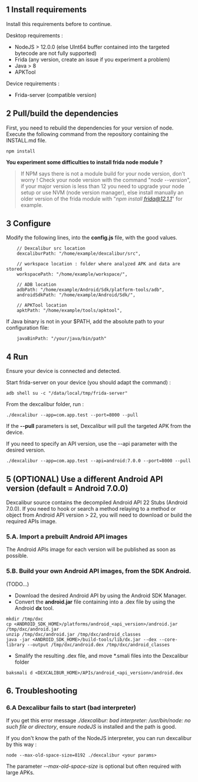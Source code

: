 ## 1 Install requirements

Install this requirements before to continue.

Desktop requirements :
-   NodeJS > 12.0.0 (else UInt64 buffer contained into the targeted bytecode are not fully supported) 
-   Frida (any version, create an issue if you experiment a problem)
-   Java > 8
-   APKTool

Device requirements :
-   Frida-server (compatible version)

## 2 Pull/build the dependencies

First, you need to rebuild the dependencies for your version of node.
Execute the following command from the repository containing the INSTALL.md file.
```
npm install
``` 

**You experiment some difficulties to install frida node module ?**
> If NPM says there is not a module build for your node version, don't worry ! Check your node version with the command "*node --version*", if your major version is less than 12 you need to upgrade your node setup  or use NVM (node version manager), else install manually an older version of the frida module with "*npm install frida@12.1.1*" for example. 

## 3 Configure

Modify the following lines, into the **config.js** file, with the good values. 
```
    // Dexcalibur src location
    dexcaliburPath: "/home/example/dexcalibur/src",
    
    // workspace location : folder where analyzed APK and data are stored
    workspacePath: "/home/example/workspace/",
    
    // ADB location
    adbPath: "/home/example/Android/Sdk/platform-tools/adb",
    androidSdkPath: "/home/example/Android/Sdk/",

    // APKTool location
    apktPath: "/home/example/tools/apktool",
```

If Java binary is not in your $PATH, add the absolute path to your configuration file:
```
    javaBinPath: "/your/java/bin/path"
```


## 4 Run

Ensure your device is connected and detected. 

Start frida-server on your device (you should adapt the command) :
```
adb shell su -c "/data/local/tmp/frida-server"
```

From the dexcalibur folder, run : 
```
./dexcalibur --app=com.app.test --port=8000 --pull
```
If the **--pull** parameters is set, Dexcalibur will pull the targeted APK from the device.

If you need to specify an API version, use the --api parameter with the desired version.

```
./dexcalibur --app=com.app.test --api=android:7.0.0 --port=8000 --pull
```


## 5 (OPTIONAL) Use a different Android API version (default = Android 7.0.0)

Dexcalibur source contains the decompiled Android API 22 Stubs (Android 7.0.0). If you need to hook or search a method relaying to a method or object from Android API version > 22, you will need to download or build the required APIs image.
     
### 5.A. Import a prebuilt Android API images

The Android APIs image for each version will be published as soon as possible. 

### 5.B. Build your own Android API images, from the SDK Android.

(TODO...)

* Download the desired Android API by using the Android SDK Manager.
* Convert the **android.jar** file containing into a .dex file by using the Android **dx** tool.
```
mkdir /tmp/dxc
cp <ANDROID_SDK_HOME>/platforms/android_<api_version>/android.jar /tmp/dxc/android.jar
unzip /tmp/dxc/android.jar /tmp/dxc/android_classes
java -jar <ANDROID_SDK_HOME>/build-tools/lib/dx.jar --dex --core-library --output /tmp/dxc/android.dex /tmp/dxc/android_classes
```
* Smalify the resulting .dex file, and move *.smali files into the Dexcalibur folder
```
baksmali d <DEXCALIBUR_HOME>/APIs/android_<api_version>/android.dex 
```


## 6. Troubleshooting

### 6.A Dexcalibur fails to start (bad interpreter)

If you get this error message *./dexcalibur: bad interpreter: /usr/bin/node: no such file or directory*, ensure *nodeJS* is installed and the path is good.

If you don't know the path of the NodeJS interpreter, you can run dexcalibur by this way :
```
node --max-old-space-size=8192 ./dexcalibur <your params>
```
The parameter *--max-old-space-size* is optional but often required with large APKs.
